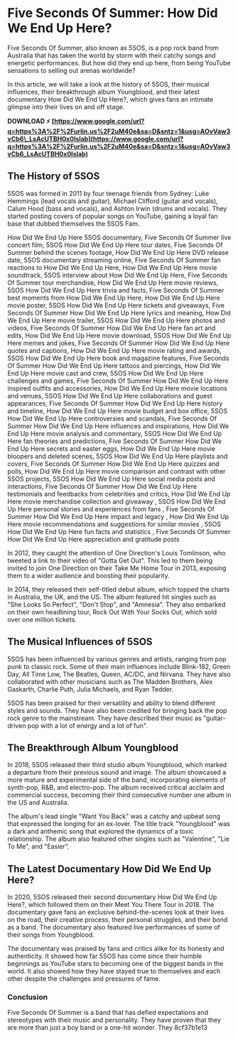 # Five Seconds Of Summer: How Did We End Up Here?
 
Five Seconds Of Summer, also known as 5SOS, is a pop rock band from Australia that has taken the world by storm with their catchy songs and energetic performances. But how did they end up here, from being YouTube sensations to selling out arenas worldwide?
 
In this article, we will take a look at the history of 5SOS, their musical influences, their breakthrough album Youngblood, and their latest documentary How Did We End Up Here?, which gives fans an intimate glimpse into their lives on and off stage.
 
**DOWNLOAD ⚡ [https://www.google.com/url?q=https%3A%2F%2Furlin.us%2F2uM40e&sa=D&sntz=1&usg=AOvVaw3vCb6\_LsAcUTBH0x0lsIab](https://www.google.com/url?q=https%3A%2F%2Furlin.us%2F2uM40e&sa=D&sntz=1&usg=AOvVaw3vCb6_LsAcUTBH0x0lsIab)**


  
## The History of 5SOS
 
5SOS was formed in 2011 by four teenage friends from Sydney: Luke Hemmings (lead vocals and guitar), Michael Clifford (guitar and vocals), Calum Hood (bass and vocals), and Ashton Irwin (drums and vocals). They started posting covers of popular songs on YouTube, gaining a loyal fan base that dubbed themselves the 5SOS Fam.
 
How Did We End Up Here 5SOS documentary,  Five Seconds Of Summer live concert film,  5SOS How Did We End Up Here tour dates,  Five Seconds Of Summer behind the scenes footage,  How Did We End Up Here DVD release date,  5SOS documentary streaming online,  Five Seconds Of Summer fan reactions to How Did We End Up Here,  How Did We End Up Here movie soundtrack,  5SOS interview about How Did We End Up Here,  Five Seconds Of Summer tour merchandise,  How Did We End Up Here movie reviews,  5SOS How Did We End Up Here trivia and facts,  Five Seconds Of Summer best moments from How Did We End Up Here,  How Did We End Up Here movie poster,  5SOS How Did We End Up Here tickets and giveaways,  Five Seconds Of Summer How Did We End Up Here lyrics and meaning,  How Did We End Up Here movie trailer,  5SOS How Did We End Up Here photos and videos,  Five Seconds Of Summer How Did We End Up Here fan art and edits,  How Did We End Up Here movie download,  5SOS How Did We End Up Here memes and jokes,  Five Seconds Of Summer How Did We End Up Here quotes and captions,  How Did We End Up Here movie rating and awards,  5SOS How Did We End Up Here book and magazine features,  Five Seconds Of Summer How Did We End Up Here tattoos and piercings,  How Did We End Up Here movie cast and crew,  5SOS How Did We End Up Here challenges and games,  Five Seconds Of Summer How Did We End Up Here inspired outfits and accessories,  How Did We End Up Here movie locations and venues,  5SOS How Did We End Up Here collaborations and guest appearances,  Five Seconds Of Summer How Did We End Up Here history and timeline,  How Did We End Up Here movie budget and box office,  5SOS How Did We End Up Here controversies and scandals,  Five Seconds Of Summer How Did We End Up Here influences and inspirations,  How Did We End Up Here movie analysis and commentary,  5SOS How Did We End Up Here fan theories and predictions,  Five Seconds Of Summer How Did We End Up Here secrets and easter eggs,  How Did We End Up Here movie bloopers and deleted scenes,  5SOS How Did We End Up Here playlists and covers,  Five Seconds Of Summer How Did We End Up Here quizzes and polls,  How Did We End Up Here movie comparison and contrast with other 5SOS projects,  5SOS How Did We End Up Here social media posts and interactions,  Five Seconds Of Summer How Did We End Up Here testimonials and feedbacks from celebrities and critics,  How Did We End Up Here movie merchandise collection and giveaway ,  5SOS How Did We End Up Here personal stories and experiences from fans ,  Five Seconds Of Summer How Did We End Up Here impact and legacy ,  How Did We End Up Here movie recommendations and suggestions for similar movies ,  5SOS How Did We End Up Here fun facts and statistics ,  Five Seconds Of Summer How Did We End Up Here appreciation and gratitude posts
 
In 2012, they caught the attention of One Direction's Louis Tomlinson, who tweeted a link to their video of "Gotta Get Out". This led to them being invited to join One Direction on their Take Me Home Tour in 2013, exposing them to a wider audience and boosting their popularity.
 
In 2014, they released their self-titled debut album, which topped the charts in Australia, the UK, and the US. The album featured hit singles such as "She Looks So Perfect", "Don't Stop", and "Amnesia". They also embarked on their own headlining tour, Rock Out With Your Socks Out, which sold over one million tickets.
  
## The Musical Influences of 5SOS
 
5SOS has been influenced by various genres and artists, ranging from pop punk to classic rock. Some of their main influences include Blink-182, Green Day, All Time Low, The Beatles, Queen, AC/DC, and Nirvana. They have also collaborated with other musicians such as The Madden Brothers, Alex Gaskarth, Charlie Puth, Julia Michaels, and Ryan Tedder.
 
5SOS has been praised for their versatility and ability to blend different styles and sounds. They have also been credited for bringing back the pop rock genre to the mainstream. They have described their music as "guitar-driven pop with a lot of energy and a lot of fun".
  
## The Breakthrough Album Youngblood
 
In 2018, 5SOS released their third studio album Youngblood, which marked a departure from their previous sound and image. The album showcased a more mature and experimental side of the band, incorporating elements of synth-pop, R&B, and electro-pop. The album received critical acclaim and commercial success, becoming their third consecutive number one album in the US and Australia.
 
The album's lead single "Want You Back" was a catchy and upbeat song that expressed the longing for an ex-lover. The title track "Youngblood" was a dark and anthemic song that explored the dynamics of a toxic relationship. The album also featured other singles such as "Valentine", "Lie To Me", and "Easier".
  
## The Latest Documentary How Did We End Up Here?
 
In 2020, 5SOS released their second documentary How Did We End Up Here?, which followed them on their Meet You There Tour in 2018. The documentary gave fans an exclusive behind-the-scenes look at their lives on the road, their creative process, their personal struggles, and their bond as a band. The documentary also featured live performances of some of their songs from Youngblood.
 
The documentary was praised by fans and critics alike for its honesty and authenticity. It showed how far 5SOS has come since their humble beginnings as YouTube stars to becoming one of the biggest bands in the world. It also showed how they have stayed true to themselves and each other despite the challenges and pressures of fame.
  
### Conclusion
 
Five Seconds Of Summer is a band that has defied expectations and stereotypes with their music and personality. They have proven that they are more than just a boy band or a one-hit wonder. They
 8cf37b1e13
 

